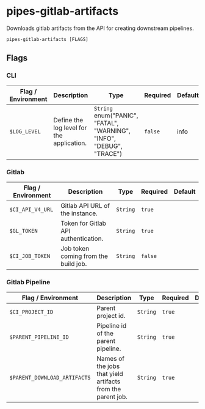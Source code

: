 # pipes-gitlab-artifacts

Downloads gitlab artifacts from the API for creating downstream pipelines.

`pipes-gitlab-artifacts [FLAGS]`

## Flags

### CLI

| Flag / Environment |  Description   |  Type    | Required | Default |
|---------------- | --------------- | --------------- |  --------------- |  --------------- |
| `$LOG_LEVEL` | Define the log level for the application.  | `String`<br/>enum(&#34;PANIC&#34;, &#34;FATAL&#34;, &#34;WARNING&#34;, &#34;INFO&#34;, &#34;DEBUG&#34;, &#34;TRACE&#34;) | `false` | info |

### Gitlab

| Flag / Environment |  Description   |  Type    | Required | Default |
|---------------- | --------------- | --------------- |  --------------- |  --------------- |
| `$CI_API_V4_URL` | Gitlab API URL of the instance. | `String` | `true` |  |
| `$GL_TOKEN` | Token for Gitlab API authentication. | `String` | `true` |  |
| `$CI_JOB_TOKEN` | Job token coming from the build job. | `String` | `false` |  |

### Gitlab Pipeline

| Flag / Environment |  Description   |  Type    | Required | Default |
|---------------- | --------------- | --------------- |  --------------- |  --------------- |
| `$CI_PROJECT_ID` | Parent project id. | `String` | `true` |  |
| `$PARENT_PIPELINE_ID` | Pipeline id of the parent pipeline. | `String` | `true` |  |
| `$PARENT_DOWNLOAD_ARTIFACTS` | Names of the jobs that yield artifacts from the parent job. | `String` | `true` |  |
